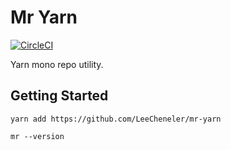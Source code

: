 # Mr Yarn

[![CircleCI](https://circleci.com/gh/LeeCheneler/mr-yarn.svg?style=svg)](https://circleci.com/gh/LeeCheneler/mr-yarn)

Yarn mono repo utility.

## Getting Started

```
yarn add https://github.com/LeeCheneler/mr-yarn

mr --version
```
